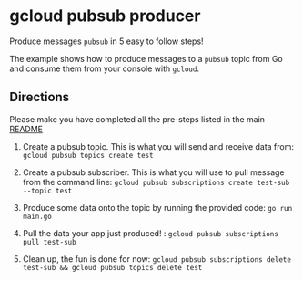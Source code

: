 # gcloud pubsub producer

Produce messages `pubsub` in 5 easy to follow steps!

The example shows how to produce messages to a `pubsub` topic from Go and consume them from your console with `gcloud`.

## Directions

Please make you have completed all the pre-steps listed in the main 
[README](https://github.com/codyoss/gcp-examples/blob/master/README.md#getting-started)

1. Create a pubsub topic. This is what you will send and receive data from: `gcloud pubsub topics create test`

2. Create a pubsub subscriber. This is what you will use to pull message from the command line:
`gcloud pubsub subscriptions create test-sub --topic test`

3. Produce some data onto the topic by running the provided code: `go run main.go`

4. Pull the data your app just produced! : `gcloud pubsub subscriptions pull test-sub`

5. Clean up, the fun is done for now: `gcloud pubsub subscriptions delete test-sub && gcloud pubsub topics delete test`